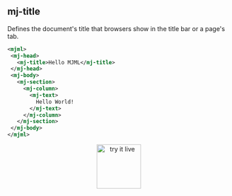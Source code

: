 ## mj-title

Defines the document's title that browsers show in the title bar or a page's tab.

 ```xml
<mjml>
  <mj-head>
    <mj-title>Hello MJML</mj-title>
  </mj-head>
  <mj-body>
    <mj-section>
      <mj-column>
        <mj-text>
          Hello World!
        </mj-text>
      </mj-column>
    </mj-section>
  </mj-body>
</mjml>
 ```

<p style="text-align: center;" >
  <a href="https://mjml.io/try-it-live/components/head-title">
    <img width="100px" src="https://mjml.io/assets/img/svg/TRYITLIVE.svg" alt="try it live" />
  </a>
</p>

